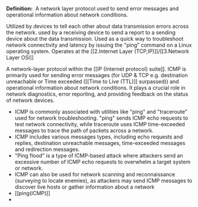 **Definition:** 
 A network layer protocol used to send error messages and operational information about network conditions.

Utilized by devices to tell each other about data transmission errors across the network. used by a receiving device to send a report to a sending device about the data transmission. Used as a quick way to troubleshoot network connectivity and latency by issuing the "ping" command on a Linux operating system. Operates at the [[2.Internet Layer (TCP,IP)]]/[[3.Network Layer OSI]]

A network-layer protocol within the [[IP (Internet protocol) suite]]. ICMP is primarily used for sending error messages (for UDP & TCP e.g. destination unreachable or Time exceeded ([[Time to Live (TTL)]] surpassed)) and operational information about network conditions. It plays a crucial role in network diagnostics, error reporting, and providing feedback on the status of network devices.
- ICMP is commonly associated with utilities like "ping" and "traceroute" used for network troubleshooting. "ping" sends ICMP echo requests to test network connectivity, while traceroute uses ICMP time-exceeded messages to trace the path of packets across a network.
- ICMP includes various messages types, including echo requests and replies, destination unreachable messages, time-exceeded messages and redirection messages.
- "Ping flood" is a type of ICMP-based attack where attackers send an excessive number of ICMP echo requests to overwhelm a target system or network.
- ICMP can also be used for network scanning and reconnaissance (surveying to locate enemies), as attackers may send ICMP messages to discover live hosts or gather information about a network
- [[ping(ICMP)]]
- 